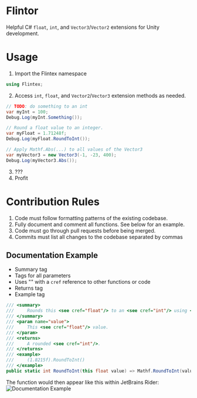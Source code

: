 # Flintor
Helpful C# `float`, `int`, and `Vector3`/`Vector2` extensions for Unity development.

# Usage
1. Import the Flintex namespace

```c#
using Flintex;
```

2. Access `int`, `float`, and `Vector2`/`Vector3` extension methods as needed.

```c#
// TODO: do something to an int
var myInt = 100;
Debug.Log(myInt.Something());

// Round a float value to an integer.
var myFloat = 1.71248f;
Debug.Log(myFloat.RoundToInt());

// Apply Mathf.Abs(...) to all values of the Vector3
var myVector3 = new Vector3(-1, -23, 400);
Debug.Log(myVector3.Abs());
```

3. ???
4. Profit

# Contribution Rules
1. Code must follow formatting patterns of the existing codebase.
2. Fully document and comment all functions. See below for an example.
3. Code must go through pull requests before being merged. 
4. Commits must list all changes to the codebase separated by commas

## Documentation Example
* Summary tag
* Tags for all parameters
* Uses "<see>" with a `cref` reference to other functions or code
* Returns tag
* Example tag
```c#
/// <summary>
///     Rounds this <see cref="float"/> to an <see cref="int"/> using <see cref="Mathf.RoundToInt"/>.
/// </summary>
/// <param name="value">
///     This <see cref="float"/> value.
/// </param>
/// <returns>
///     A rounded <see cref="int"/>.
/// </returns>
/// <example>
///     (1.8215f).RoundToInt()
/// </example>
public static int RoundToInt(this float value) => Mathf.RoundToInt(value);
```

The function would then appear like this within JetBrains Rider:
![Documentation Example](https://i.imgur.com/4aeRhiw.png)